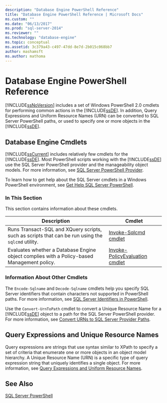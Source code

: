 ```yaml
---
description: "Database Engine PowerShell Reference"
title: "Database Engine PowerShell Reference | Microsoft Docs"
ms.custom: ""
ms.date: "06/13/2017"
ms.prod: "sql-server-2014"
ms.reviewer: ""
ms.technology: "database-engine"
ms.topic: conceptual
ms.assetid: 3c379a43-c497-47dd-8e7d-2b015c068bb7
author: mashamsft
ms.author: mathoma
---
```

# Database Engine PowerShell Reference
  [!INCLUDE[ssNoVersion](../includes/ssnoversion-md.md)] includes a set of Windows PowerShell 2.0 cmdlets for performing common actions in the [!INCLUDE[ssDE](../includes/ssde-md.md)]. In addition, Query Expressions and Uniform Resource Names (URN) can be converted to SQL Server PowerShell paths, or used to specify one or more objects in the [!INCLUDE[ssDE](../includes/ssde-md.md)].  
  
## Database Engine Cmdlets  
 [!INCLUDE[ssCurrent](../includes/sscurrent-md.md)] includes relatively few cmdlets for the [!INCLUDE[ssDE](../includes/ssde-md.md)]. Most PowerShell scripts working with the [!INCLUDE[ssDE](../includes/ssde-md.md)] use the SQL Server PowerShell provider and the manageability object models. For more information, see [SQL Server PowerShell Provider](../powershell/sql-server-powershell-provider.md).  
  
 To learn how to get help about the SQL Server cmdlets in a Windows PowerShell environment, see [Get Help SQL Server PowerShell](../powershell/sql-server-powershell.md).  
  
### In This Section  
 This section contains information about these cmdlets.  
  
|Description|Cmdlet|  
|-----------------|------------|  
|Runs Transact-SQL and XQuery scripts, such as scripts that can be run using the `sqlcmd` utility.|[Invoke-Sqlcmd cmdlet](../../2014/database-engine/invoke-sqlcmd-cmdlet.md)|  
|Evaluates whether a Database Engine object complies with a Policy-based Management policy.|[Invoke-PolicyEvaluation cmdlet](../../2014/database-engine/invoke-policyevaluation-cmdlet.md)|  
  
### Information About Other Cmdlets  
 The `Encode-Sqlname` and `Decode-Sqlname` cmdlets help you specify SQL Server identifiers that contain characters not supported in PowerShell paths. For more information, see [SQL Server Identifiers in PowerShell](../powershell/sql-server-identifiers-in-powershell.md).  
  
 Use the `Convert-UrnToPath` cmdlet to convert a Unique Resource Name for a [!INCLUDE[ssDE](../includes/ssde-md.md)] object to a path for the SQL Server PowerShell provider. For more information, see [Convert URNs to SQL Server Provider Paths](../../2014/database-engine/convert-urns-to-sql-server-provider-paths.md).  
  
## Query Expressions and Unique Resource Names  
 Query expressions are strings that use syntax similar to XPath to specify a set of criteria that enumerate one or more objects in an object model hierarchy. A Unique Resource Name (URN) is a specific type of query expression string that uniquely identifies a single object. For more information, see [Query Expressions and Uniform Resource Names](../powershell/query-expressions-and-uniform-resource-names.md).  
  
## See Also  
 [SQL Server PowerShell](../powershell/sql-server-powershell.md)  
  
  
